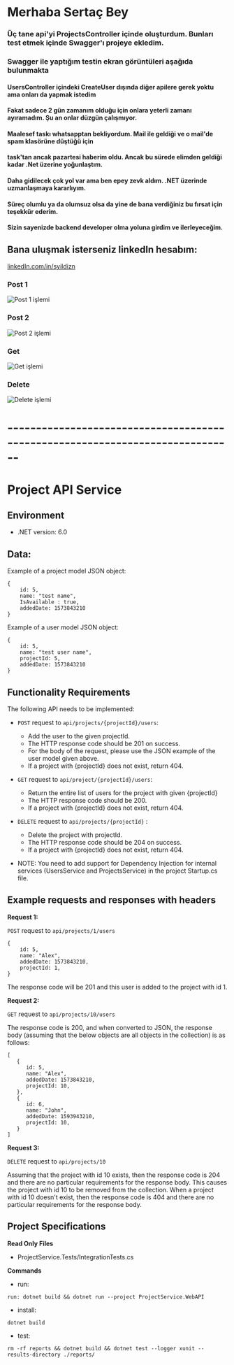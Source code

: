 # **Merhaba Sertaç Bey**
### Üç tane api'yi ProjectsController içinde oluşturdum. Bunları test etmek içinde Swagger'ı projeye ekledim.
### Swagger ile yaptığım testin ekran görüntüleri aşağıda bulunmakta
#### UsersController içindeki CreateUser dışında diğer apilere gerek yoktu ama onları da yapmak istedim
#### Fakat sadece 2 gün zamanım olduğu için onlara yeterli zamanı ayıramadım. Şu an onlar düzgün çalışmıyor.
#### Maalesef taskı whatsapptan bekliyordum. Mail ile geldiği ve o mail'de spam klasörüne düştüğü için
#### task'tan ancak pazartesi haberim oldu. Ancak bu sürede elimden geldiği kadar .Net üzerine yoğunlaştım.
#### Daha gidilecek çok yol var ama ben epey zevk aldım. .NET üzerinde uzmanlaşmaya kararlıyım.
#### Süreç olumlu ya da olumsuz olsa da yine de bana verdiğiniz bu fırsat için teşekkür ederim.
#### Sizin sayenizde backend developer olma yoluna girdim ve ilerleyeceğim.

## Bana uluşmak isterseniz linkedIn hesabım: 
[linkedIn.com/in/syildizn](https://www.linkedin.com/in/syildizn/)

### Post 1

![Post 1 işlemi](https://github.com/syildizn/Amatis.NetApi/blob/master/ProjectService.WebAPI/Assets/Post1.jpg)

### Post 2

![Post 2 işlemi](https://github.com/syildizn/Amatis.NetApi/blob/master/ProjectService.WebAPI/Assets/Post2.jpg)

### Get 

![Get işlemi](https://github.com/syildizn/Amatis.NetApi/blob/master/ProjectService.WebAPI/Assets/Get1.jpg)

### Delete 

![Delete işlemi](https://github.com/syildizn/Amatis.NetApi/blob/master/ProjectService.WebAPI/Assets/Delete1.jpg)

# ------------------------------------------------------------------------------
# Project API Service

## Environment 

- .NET version: 6.0

## Data:  
Example of a project model JSON object:
```
{
    id: 5,
    name: "test name",
    IsAvailable : true,
    addedDate: 1573843210
}   
```

Example of a user model JSON object:
```
{
    id: 5,
    name: "test user name",
    projectId: 5,
    addedDate: 1573843210
}  
```

## Functionality Requirements

The following API needs to be implemented:

- `POST` request to `api/projects/{projectId}/users`:
    - Add the user to the given projectId. 
    - The HTTP response code should be 201 on success.
    - For the body of the request, please use the JSON example of the user model given above.
    - If a project with {projectId} does not exist, return 404.

- `GET` request to `api/project/{projectId}/users`:
    - Return the entire list of users for the project with given {projectId}
    - The HTTP response code should be 200.
    - If a project with {projectId} does not exist, return 404.
 
- `DELETE` request to `api/projects/{projectId}` :
    - Delete the project with projectId. 
    - The HTTP response code should be 204 on success.
    - If a project with {projectId} does not exist, return 404.
 

- NOTE: You need to add support for Dependency Injection for internal services (UsersService and ProjectsService) in the project Startup.cs file.

## Example requests and responses with headers

**Request 1:**

`POST` request to `api/projects/1/users`

```
{
    id: 5,
    name: "Alex",
    addedDate: 1573843210,
    projectId: 1,
}
```
The response code will be 201 and this user is added to the project with id 1.

**Request 2:**

`GET` request to `api/projects/10/users`

The response code is 200, and when converted to JSON, the response body (assuming that the below objects are all objects in the collection) is as follows:

```
[
   {
      id: 5,
      name: "Alex",
      addedDate: 1573843210,
      projectId: 10,
   },
   {
      id: 6,
      name: "John",
      addedDate: 1593943210,
      projectId: 10,
   }
]
```

**Request 3:**

`DELETE` request to `api/projects/10`

Assuming that the project with id 10 exists, then the response code is 204 and there are no particular requirements for the response body. This causes the project with id 10 to be removed from the collection. When a project with id 10 doesn't exist, then the response code is 404 and there are no particular requirements for the response body.

## Project Specifications

**Read Only Files**
- ProjectService.Tests/IntegrationTests.cs

**Commands**  
- run:  
```
run: dotnet build && dotnet run --project ProjectService.WebAPI
```
- install: 
```
dotnet build
```
- test: 
```
rm -rf reports && dotnet build && dotnet test --logger xunit --results-directory ./reports/
```
